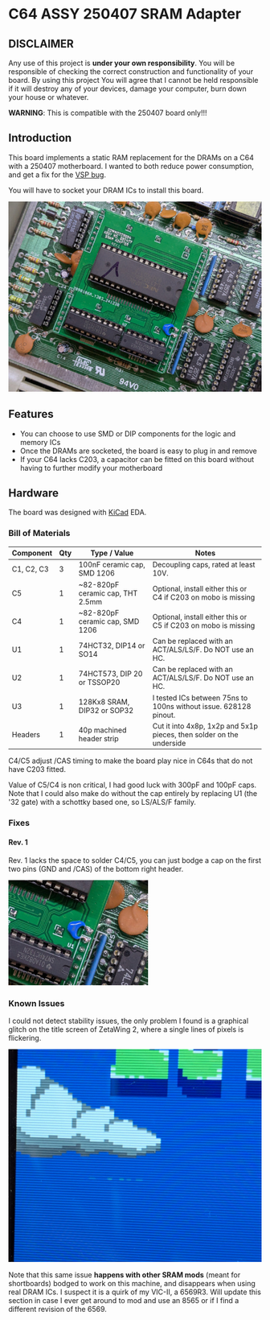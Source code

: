 # C64 ASSY 250407 SRAM Adapter

## DISCLAIMER

Any use of this project is **under your own responsibility**.
You will be responsible of checking the correct construction and functionality of your board.
By using this project You will agree that I cannot be held responsible if it will destroy any of your devices, damage your computer, burn down your house or whatever.

**WARNING**: This is compatible with the 250407 board only!!!

## Introduction

This board implements a static RAM replacement for the DRAMs on a C64 with a 250407 motherboard.
I wanted to both reduce power consumption, and get a fix for the [VSP bug](https://www.pouet.net/prod.php?which=61024#c637759).

You will have to socket your DRAM ICs to install this board.

![Rev. 1 board installed in a C64](pics/rev1_installed.jpg)

## Features

- You can choose to use SMD or DIP components for the logic and memory ICs
- Once the DRAMs are socketed, the board is easy to plug in and remove
- If your C64 lacks C203, a capacitor can be fitted on this board without having to further modify your motherboard

## Hardware

The board was designed with [KiCad](https://kicad.org/) EDA.

### Bill of Materials

| Component              | Qty | Type / Value                     | Notes                                                                |
| ---------------------- | --- | -------------------------------- | -------------------------------------------------------------------- |
| C1, C2, C3             |  3  | 100nF ceramic cap, SMD 1206      | Decoupling caps, rated at least 10V.                                 |
| C5                     |  1  | ~82-820pF ceramic cap, THT 2.5mm | Optional, install either this or C4 if C203 on mobo is missing       |
| C4                     |  1  | ~82-820pF ceramic cap, SMD 1206  | Optional, install either this or C5 if C203 on mobo is missing       |
| U1                     |  1  | 74HCT32, DIP14 or SO14           | Can be replaced with an ACT/ALS/LS/F. Do NOT use an HC.              |
| U2                     |  1  | 74HCT573, DIP 20 or TSSOP20      | Can be replaced with an ACT/ALS/LS/F. Do NOT use an HC.              |
| U3                     |  1  | 128Kx8 SRAM, DIP32 or SOP32      | I tested ICs between 75ns to 100ns without issue. 628128 pinout.     |
| Headers                |  1  | 40p machined header strip        | Cut it into 4x8p, 1x2p and 5x1p pieces, then solder on the underside |

C4/C5 adjust /CAS timing to make the board play nice in C64s that do not have C203 fitted.

Value of C5/C4 is non critical, I had good luck with 300pF and 100pF caps. Note that I could also make do without the cap entirely
by replacing U1 (the '32 gate) with a schottky based one, so LS/ALS/F family.

### Fixes

#### Rev. 1

Rev. 1 lacks the space to solder C4/C5, you can just bodge a cap on the first two pins (GND and /CAS) of the bottom right header.

![Capacaitor bodge mod on rev.1](pics/cap_mod.jpg)

### Known Issues

I could not detect stability issues, the only problem I found is a graphical glitch on the title screen of ZetaWing 2,
where a single lines of pixels is flickering.

![ZetaWing 2 title screen](pics/zetawing2_issue.jpg)

Note that this same issue **happens with other SRAM mods** (meant for shortboards) bodged to work on this machine, and disappears when using real DRAM ICs.
I suspect it is a quirk of my VIC-II, a 6569R3. Will update this section in case I ever get around to mod and use an 8565 or if I find a different revision of the 6569.
